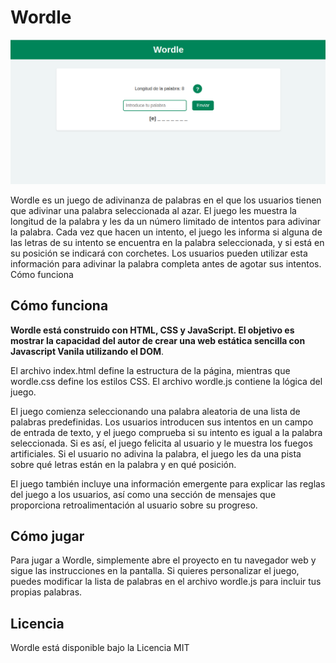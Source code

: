# Wordle

![Captura de pantalla del juego Wordle](Worlde.png)

Wordle es un juego de adivinanza de palabras en el que los usuarios tienen que adivinar una palabra seleccionada al azar. El juego les muestra la longitud de la palabra y les da un número limitado de intentos para adivinar la palabra. Cada vez que hacen un intento, el juego les informa si alguna de las letras de su intento se encuentra en la palabra seleccionada, y si está en su posición se indicará con corchetes. Los usuarios pueden utilizar esta información para adivinar la palabra completa antes de agotar sus intentos.
Cómo funciona

## Cómo funciona

<strong>Wordle está construido con HTML, CSS y JavaScript. El objetivo es mostrar la capacidad del autor de crear una web estática sencilla con Javascript Vanila utilizando el DOM</strong>. 

El archivo index.html define la estructura de la página, mientras que wordle.css define los estilos CSS. El archivo wordle.js contiene la lógica del juego.

El juego comienza seleccionando una palabra aleatoria de una lista de palabras predefinidas. Los usuarios introducen sus intentos en un campo de entrada de texto, y el juego comprueba si su intento es igual a la palabra seleccionada. Si es así, el juego felicita al usuario y le muestra los fuegos artificiales. Si el usuario no adivina la palabra, el juego les da una pista sobre qué letras están en la palabra y en qué posición.

El juego también incluye una información emergente para explicar las reglas del juego a los usuarios, así como una sección de mensajes que proporciona retroalimentación al usuario sobre su progreso.

## Cómo jugar

Para jugar a Wordle, simplemente abre el proyecto en tu navegador web y sigue las instrucciones en la pantalla. Si quieres personalizar el juego, puedes modificar la lista de palabras en el archivo wordle.js para incluir tus propias palabras.

## Licencia 
Wordle está disponible bajo la Licencia MIT
